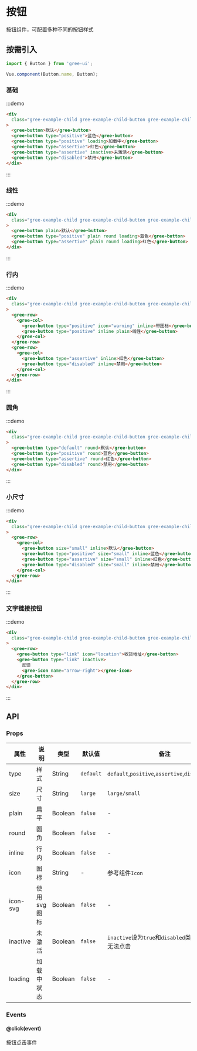 # 按钮

按钮组件，可配置多种不同的按钮样式

## 按需引入

```javascript
import { Button } from 'gree-ui';

Vue.component(Button.name, Button);
```

### 基础

:::demo

```html
<div
  class="gree-example-child gree-example-child-button gree-example-child-button-0"
>
  <gree-button>默认</gree-button>
  <gree-button type="positive">蓝色</gree-button>
  <gree-button type="positive" loading>加载中</gree-button>
  <gree-button type="assertive">红色</gree-button>
  <gree-button type="assertive" inactive>未激活</gree-button>
  <gree-button type="disabled">禁用</gree-button>
</div>
```

:::

### 线性

:::demo

```html
<div
  class="gree-example-child gree-example-child-button gree-example-child-button-1"
>
  <gree-button plain>默认</gree-button>
  <gree-button type="positive" plain round loading>蓝色</gree-button>
  <gree-button type="assertive" plain round loading>红色</gree-button>
</div>
```

:::

### 行内

:::demo

```html
<div
  class="gree-example-child gree-example-child-button gree-example-child-button-2"
>
  <gree-row>
    <gree-col>
      <gree-button type="positive" icon="warning" inline>带图标</gree-button>
      <gree-button type="positive" inline plain>线性</gree-button>
    </gree-col>
  </gree-row>
  <gree-row>
    <gree-col>
      <gree-button type="assertive" inline>红色</gree-button>
      <gree-button type="disabled" inline>禁用</gree-button>
    </gree-col>
  </gree-row>
</div>
```

:::

### 圆角

:::demo

```html
<div
  class="gree-example-child gree-example-child-button gree-example-child-button-3"
>
  <gree-button type="default" round>默认</gree-button>
  <gree-button type="positive" round>蓝色</gree-button>
  <gree-button type="assertive" round>红色</gree-button>
  <gree-button type="disabled" round>禁用</gree-button>
</div>
```

:::

### 小尺寸

:::demo

```html
<div
  class="gree-example-child gree-example-child-button gree-example-child-button-4"
>
  <gree-row>
    <gree-col>
      <gree-button size="small" inline>默认</gree-button>
      <gree-button type="positive" size="small" inline>蓝色</gree-button>
      <gree-button type="assertive" size="small" inline>红色</gree-button>
      <gree-button type="disabled" size="small" inline>禁用</gree-button>
    </gree-col>
  </gree-row>
</div>
```

:::

### 文字链接按钮

:::demo

```html
<div
  class="gree-example-child gree-example-child-button gree-example-child-button-5"
>
  <gree-row>
    <gree-button type="link" icon="location">收货地址</gree-button>
    <gree-button type="link" inactive>
      反馈
      <gree-icon name="arrow-right"></gree-icon>
    </gree-button>
  </gree-row>
</div>
```

:::

## API

### Props

| 属性     | 说明          | 类型    | 默认值    | 备注                                                 |
| -------- | ------------- | ------- | --------- | ---------------------------------------------------- |
| type     | 样式          | String  | `default` | `default`,`positive`,`assertive`,`disabled`,`link`   |
| size     | 尺寸          | String  | `large`   | `large/small`                                        |
| plain    | 扁平          | Boolean | `false`   | \-                                                   |
| round    | 圆角          | Boolean | `false`   | \-                                                   |
| inline   | 行内          | Boolean | `false`   | \-                                                   |
| icon     | 图标          | String  | \-        | 参考组件`Icon`                                       |
| icon-svg | 使用 svg 图标 | Boolean | `false`   | \-                                                   |
| inactive | 未激活        | Boolean | `false`   | `inactive`设为`true`和`disabled`类型的按钮都无法点击 |
| loading  | 加载中状态    | Boolean | `false`   | \-                                                   |

### Events

#### @click(event)

按钮点击事件

<style lang="less">
.gree-example-child-button {
  .gree-button.button-block {
    margin-bottom: 10px;
  }
  &.gree-example-child-button-2 {
    .row {
      &:not(:last-child) {
        margin-bottom: 10px;
      }
    }
  }
}
</style>
